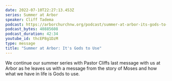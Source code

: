 ```yaml
---
date: 2022-07-10T22:27:13.453Z
series: Summer at Arbor
speaker: Cliff Tadema
podcast: https://arborchurchnw.org/podcast/summer-at-arbor-its-gods-to-use.mp3
podcast_bytes: 40885608
podcast_duration: 42:34
youtube_id: thcEP8g1DzM
type: message
title: "Summer at Arbor: It's Gods to Use"
---
```

We continue our summer series with Pastor Cliffs last message with us at Arbor as he leaves us with a message from the story of Moses and how what we have in life is Gods to use.